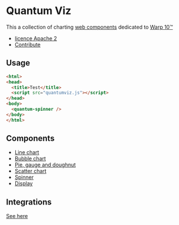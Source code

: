 # Quantum Viz

This a collection of charting [web components](https://fr.wikipedia.org/wiki/Composants_web) dedicated to [Warp 10™](https://www.warp10.io)

- [licence Apache 2](./LICENSE.md)
- [Contribute](./CONTRIBUTING.md)

## Usage

```html
<html>
<head>
  <title>Test</title>
  <script src="quantumviz.js"></script>
</head>
<body>
  <quantum-spinner />
</body>
</html>
```

## Components

- [Line chart](src/components/quantum-chart/quantum-chart.md)
- [Bubble chart](src/components/quantum-bubble/quantum-bubble.md)
- [Pie, gauge and doughnut](src/components/quantum-pie/quantum-pie.md)
- [Scatter chart](src/components/quantum-scatter/quantum-scatter.md)
- [Spinner](src/components/quantum-spinner/quantum-spinner.md)
- [Display](src/components/quantum-display/quantum-display.md)


## Integrations

[See here](https://stenciljs.com/docs/framework-integration)
